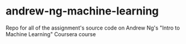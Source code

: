 # andrew-ng-machine-learning
Repo for all of the assignment's source code on Andrew Ng's "Intro to Machine Learning" Coursera course
